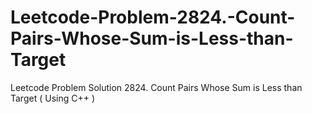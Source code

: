# Leetcode-Problem-2824.-Count-Pairs-Whose-Sum-is-Less-than-Target
Leetcode Problem Solution 2824. Count Pairs Whose Sum is Less than Target ( Using C++ )
